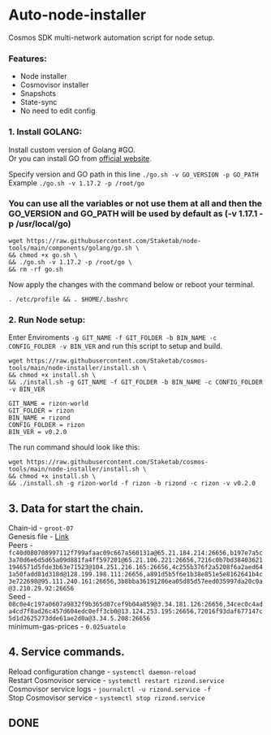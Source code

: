 # Auto-node-installer
Cosmos SDK multi-network automation script for node setup.  
### Features:  
- Node installer
- Cosmovisor installer
- Snapshots
- State-sync
- No need to edit config

### 1. Install GOLANG:
Install custom version of Golang #GO.  
Or you can install GO from [official website](https://golang.org/doc/install).  

Specify version and GO path in this line `./go.sh -v GO_VERSION -p GO_PATH`  
Example `./go.sh -v 1.17.2 -p /root/go`  

### You can use all the variables or not use them at all and then the GO_VERSION and GO_PATH will be used by default as (-v 1.17.1 -p /usr/local/go)  

```
wget https://raw.githubusercontent.com/Staketab/node-tools/main/components/golang/go.sh \
&& chmod +x go.sh \
&& ./go.sh -v 1.17.2 -p /root/go \
&& rm -rf go.sh
```
Now apply the changes with the command below or reboot your terminal.  
```
. /etc/profile && . $HOME/.bashrc
```

### 2. Run Node setup:
Enter Enviroments `-g GIT_NAME -f GIT_FOLDER -b BIN_NAME -c CONFIG_FOLDER -v BIN_VER` and run this script to setup and build.  
```
wget https://raw.githubusercontent.com/Staketab/cosmos-tools/main/node-installer/install.sh \
&& chmod +x install.sh \
&& ./install.sh -g GIT_NAME -f GIT_FOLDER -b BIN_NAME -c CONFIG_FOLDER -v BIN_VER
```
`GIT_NAME = rizon-world`  
`GIT_FOLDER = rizon`  
`BIN_NAME = rizond`  
`CONFIG_FOLDER = rizon`  
`BIN_VER = v0.2.0`

The run command should look like this:
```
wget https://raw.githubusercontent.com/Staketab/cosmos-tools/main/node-installer/install.sh \
&& chmod +x install.sh \
&& ./install.sh -g rizon-world -f rizon -b rizond -c rizon -v v0.2.0
```

## 3. Data for start the chain. 
Chain-id - `groot-07`  
Genesis file - [Link](https://raw.githubusercontent.com/rizon-world/testnet/master/genesis.json)  
Peers - `fc40d080708997112f799afaac09c667a560131a@65.21.184.214:26656,b197e7a5c3a70d6e6d5d65a09d881fa4ff597201@65.21.106.221:26656,7216c0b7bd384036211946571d5fde3b63e71523@104.251.216.165:26656,4c255b376f2a5208f6a2aed641a50fadd81d318d@128.199.198.111:26656,a891d5b5f6e1b38e851e5e8162641b4c3e722698@95.111.240.161:26656,3b8bba36191286ea05d85d57eed035997da20c0a@3.210.29.92:26656`  
Seed - `08c0e4c197a0607a9832f9b365d07cef9b04a859@3.34.181.126:26656,34cec0c4ada4cd7f8ad26c457d604edc0eff3cb0@13.124.253.195:26656,72016f93daf677147c5d1d2625273dde61ae2d0a@3.34.5.208:26656`  
minimum-gas-prices - `0.025uatolo`  

## 4. Service commands.
Reload configuration change - `systemctl daemon-reload`  
Restart Cosmovisor service - `systemctl restart rizond.service`  
Cosmovisor service logs - `journalctl -u rizond.service -f`  
Stop Cosmovisor service - `systemctl stop rizond.service`  

## DONE
